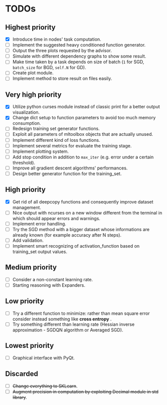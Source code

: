 # TODOs

## Highest priority
- [x] Introduce time in nodes' task computation.
- [ ] Implement the suggested heavy conditioned function generator.
- [ ] Output the three plots requested by the advisor.
- [ ] Simulate with different dependency graphs to show some result.
- [ ] Make time taken by a task depends on size of batch (`1` for SGD, `batch_size` for BGD, `self.N` for GD).
- [ ] Create plot module.
- [ ] Implement method to store result on files easily.

## Very high priority
- [x] Utilize python curses module instead of classic print for a better output visualization.
- [x] Change dict setup to function parameters to avoid too much memory consumption.
- [ ] Redesign training set generator functions.
- [ ] Exploit all parameters of mltoolbox objects that are actually unused.
- [ ] Implement different kind of loss functions.
- [ ] Implement several metrics for evaluate the training stage.
- [ ] Implement plotting system.
- [ ] Add stop condition in addition to `max_iter` (e.g. error under a certain threshold).
- [ ] Improve all gradient descent algorithms' performances.
- [ ] Design better generator function for the training_set.

## High priority
- [x] Get rid of all deepcopy functions and consequently improve dataset management.
- [ ] Nice output with ncurses on a new window different from the terminal in which should appear errors and warnings.
- [ ] Implement error handling.
- [ ] Try the SGD method with a bigger dataset whose informations are already known (for example accuracy after N steps).
- [ ] Add validation.
- [ ] Implement smart recognizing of activation_function based on training_set output values.

## Medium priority 
- [ ] Consider a non-constant learning rate.
- [ ] Starting reasoning with Expanders.

## Low priority
- [ ] Try a different function to minimize: rather than mean square error consider instead something like **cross entropy** .
- [ ] Try something different than learning rate (Hessian inverse approximation - SGDQN algorithm or Averaged SGD).

## Lowest priority
- [ ] Graphical interface with PyQt.

## Discarded
- [ ] ~~Change everything to SKLearn~~.
- [ ] ~~Augment precision in computation by exploiting Decimal module in std library~~.